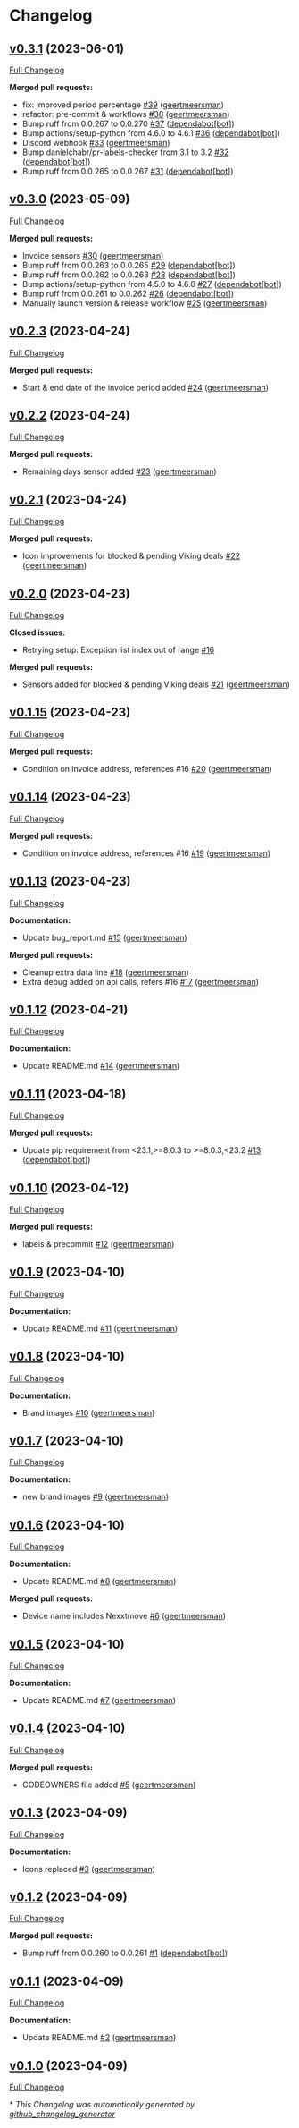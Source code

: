 # Changelog

## [v0.3.1](https://github.com/geertmeersman/mobile_vikings/tree/v0.3.1) (2023-06-01)

[Full Changelog](https://github.com/geertmeersman/mobile_vikings/compare/v0.3.0...v0.3.1)

**Merged pull requests:**

- fix: Improved period percentage [\#39](https://github.com/geertmeersman/mobile_vikings/pull/39) ([geertmeersman](https://github.com/geertmeersman))
- refactor: pre-commit & workflows [\#38](https://github.com/geertmeersman/mobile_vikings/pull/38) ([geertmeersman](https://github.com/geertmeersman))
- Bump ruff from 0.0.267 to 0.0.270 [\#37](https://github.com/geertmeersman/mobile_vikings/pull/37) ([dependabot[bot]](https://github.com/apps/dependabot))
- Bump actions/setup-python from 4.6.0 to 4.6.1 [\#36](https://github.com/geertmeersman/mobile_vikings/pull/36) ([dependabot[bot]](https://github.com/apps/dependabot))
- Discord webhook [\#33](https://github.com/geertmeersman/mobile_vikings/pull/33) ([geertmeersman](https://github.com/geertmeersman))
- Bump danielchabr/pr-labels-checker from 3.1 to 3.2 [\#32](https://github.com/geertmeersman/mobile_vikings/pull/32) ([dependabot[bot]](https://github.com/apps/dependabot))
- Bump ruff from 0.0.265 to 0.0.267 [\#31](https://github.com/geertmeersman/mobile_vikings/pull/31) ([dependabot[bot]](https://github.com/apps/dependabot))

## [v0.3.0](https://github.com/geertmeersman/mobile_vikings/tree/v0.3.0) (2023-05-09)

[Full Changelog](https://github.com/geertmeersman/mobile_vikings/compare/v0.2.3...v0.3.0)

**Merged pull requests:**

- Invoice sensors [\#30](https://github.com/geertmeersman/mobile_vikings/pull/30) ([geertmeersman](https://github.com/geertmeersman))
- Bump ruff from 0.0.263 to 0.0.265 [\#29](https://github.com/geertmeersman/mobile_vikings/pull/29) ([dependabot[bot]](https://github.com/apps/dependabot))
- Bump ruff from 0.0.262 to 0.0.263 [\#28](https://github.com/geertmeersman/mobile_vikings/pull/28) ([dependabot[bot]](https://github.com/apps/dependabot))
- Bump actions/setup-python from 4.5.0 to 4.6.0 [\#27](https://github.com/geertmeersman/mobile_vikings/pull/27) ([dependabot[bot]](https://github.com/apps/dependabot))
- Bump ruff from 0.0.261 to 0.0.262 [\#26](https://github.com/geertmeersman/mobile_vikings/pull/26) ([dependabot[bot]](https://github.com/apps/dependabot))
- Manually launch version & release workflow [\#25](https://github.com/geertmeersman/mobile_vikings/pull/25) ([geertmeersman](https://github.com/geertmeersman))

## [v0.2.3](https://github.com/geertmeersman/mobile_vikings/tree/v0.2.3) (2023-04-24)

[Full Changelog](https://github.com/geertmeersman/mobile_vikings/compare/v0.2.2...v0.2.3)

**Merged pull requests:**

- Start & end date of the invoice period added [\#24](https://github.com/geertmeersman/mobile_vikings/pull/24) ([geertmeersman](https://github.com/geertmeersman))

## [v0.2.2](https://github.com/geertmeersman/mobile_vikings/tree/v0.2.2) (2023-04-24)

[Full Changelog](https://github.com/geertmeersman/mobile_vikings/compare/v0.2.1...v0.2.2)

**Merged pull requests:**

- Remaining days sensor added [\#23](https://github.com/geertmeersman/mobile_vikings/pull/23) ([geertmeersman](https://github.com/geertmeersman))

## [v0.2.1](https://github.com/geertmeersman/mobile_vikings/tree/v0.2.1) (2023-04-24)

[Full Changelog](https://github.com/geertmeersman/mobile_vikings/compare/v0.2.0...v0.2.1)

**Merged pull requests:**

- Icon improvements for blocked & pending Viking deals [\#22](https://github.com/geertmeersman/mobile_vikings/pull/22) ([geertmeersman](https://github.com/geertmeersman))

## [v0.2.0](https://github.com/geertmeersman/mobile_vikings/tree/v0.2.0) (2023-04-23)

[Full Changelog](https://github.com/geertmeersman/mobile_vikings/compare/v0.1.15...v0.2.0)

**Closed issues:**

- Retrying setup: Exception list index out of range [\#16](https://github.com/geertmeersman/mobile_vikings/issues/16)

**Merged pull requests:**

- Sensors added for blocked & pending Viking deals [\#21](https://github.com/geertmeersman/mobile_vikings/pull/21) ([geertmeersman](https://github.com/geertmeersman))

## [v0.1.15](https://github.com/geertmeersman/mobile_vikings/tree/v0.1.15) (2023-04-23)

[Full Changelog](https://github.com/geertmeersman/mobile_vikings/compare/v0.1.14...v0.1.15)

**Merged pull requests:**

- Condition on invoice address, references \#16 [\#20](https://github.com/geertmeersman/mobile_vikings/pull/20) ([geertmeersman](https://github.com/geertmeersman))

## [v0.1.14](https://github.com/geertmeersman/mobile_vikings/tree/v0.1.14) (2023-04-23)

[Full Changelog](https://github.com/geertmeersman/mobile_vikings/compare/v0.1.13...v0.1.14)

**Merged pull requests:**

- Condition on invoice address, references \#16 [\#19](https://github.com/geertmeersman/mobile_vikings/pull/19) ([geertmeersman](https://github.com/geertmeersman))

## [v0.1.13](https://github.com/geertmeersman/mobile_vikings/tree/v0.1.13) (2023-04-23)

[Full Changelog](https://github.com/geertmeersman/mobile_vikings/compare/v0.1.12...v0.1.13)

**Documentation:**

- Update bug\_report.md [\#15](https://github.com/geertmeersman/mobile_vikings/pull/15) ([geertmeersman](https://github.com/geertmeersman))

**Merged pull requests:**

- Cleanup extra data line [\#18](https://github.com/geertmeersman/mobile_vikings/pull/18) ([geertmeersman](https://github.com/geertmeersman))
- Extra debug added on api calls, refers \#16 [\#17](https://github.com/geertmeersman/mobile_vikings/pull/17) ([geertmeersman](https://github.com/geertmeersman))

## [v0.1.12](https://github.com/geertmeersman/mobile_vikings/tree/v0.1.12) (2023-04-21)

[Full Changelog](https://github.com/geertmeersman/mobile_vikings/compare/v0.1.11...v0.1.12)

**Documentation:**

- Update README.md [\#14](https://github.com/geertmeersman/mobile_vikings/pull/14) ([geertmeersman](https://github.com/geertmeersman))

## [v0.1.11](https://github.com/geertmeersman/mobile_vikings/tree/v0.1.11) (2023-04-18)

[Full Changelog](https://github.com/geertmeersman/mobile_vikings/compare/v0.1.10...v0.1.11)

**Merged pull requests:**

- Update pip requirement from \<23.1,\>=8.0.3 to \>=8.0.3,\<23.2 [\#13](https://github.com/geertmeersman/mobile_vikings/pull/13) ([dependabot[bot]](https://github.com/apps/dependabot))

## [v0.1.10](https://github.com/geertmeersman/mobile_vikings/tree/v0.1.10) (2023-04-12)

[Full Changelog](https://github.com/geertmeersman/mobile_vikings/compare/v0.1.9...v0.1.10)

**Merged pull requests:**

- labels & precommit [\#12](https://github.com/geertmeersman/mobile_vikings/pull/12) ([geertmeersman](https://github.com/geertmeersman))

## [v0.1.9](https://github.com/geertmeersman/mobile_vikings/tree/v0.1.9) (2023-04-10)

[Full Changelog](https://github.com/geertmeersman/mobile_vikings/compare/v0.1.8...v0.1.9)

**Documentation:**

- Update README.md [\#11](https://github.com/geertmeersman/mobile_vikings/pull/11) ([geertmeersman](https://github.com/geertmeersman))

## [v0.1.8](https://github.com/geertmeersman/mobile_vikings/tree/v0.1.8) (2023-04-10)

[Full Changelog](https://github.com/geertmeersman/mobile_vikings/compare/v0.1.7...v0.1.8)

**Documentation:**

- Brand images [\#10](https://github.com/geertmeersman/mobile_vikings/pull/10) ([geertmeersman](https://github.com/geertmeersman))

## [v0.1.7](https://github.com/geertmeersman/mobile_vikings/tree/v0.1.7) (2023-04-10)

[Full Changelog](https://github.com/geertmeersman/mobile_vikings/compare/v0.1.6...v0.1.7)

**Documentation:**

- new brand images [\#9](https://github.com/geertmeersman/mobile_vikings/pull/9) ([geertmeersman](https://github.com/geertmeersman))

## [v0.1.6](https://github.com/geertmeersman/mobile_vikings/tree/v0.1.6) (2023-04-10)

[Full Changelog](https://github.com/geertmeersman/mobile_vikings/compare/v0.1.5...v0.1.6)

**Documentation:**

- Update README.md [\#8](https://github.com/geertmeersman/mobile_vikings/pull/8) ([geertmeersman](https://github.com/geertmeersman))

**Merged pull requests:**

- Device name includes Nexxtmove [\#6](https://github.com/geertmeersman/mobile_vikings/pull/6) ([geertmeersman](https://github.com/geertmeersman))

## [v0.1.5](https://github.com/geertmeersman/mobile_vikings/tree/v0.1.5) (2023-04-10)

[Full Changelog](https://github.com/geertmeersman/mobile_vikings/compare/v0.1.4...v0.1.5)

**Documentation:**

- Update README.md [\#7](https://github.com/geertmeersman/mobile_vikings/pull/7) ([geertmeersman](https://github.com/geertmeersman))

## [v0.1.4](https://github.com/geertmeersman/mobile_vikings/tree/v0.1.4) (2023-04-10)

[Full Changelog](https://github.com/geertmeersman/mobile_vikings/compare/v0.1.3...v0.1.4)

**Merged pull requests:**

- CODEOWNERS file added [\#5](https://github.com/geertmeersman/mobile_vikings/pull/5) ([geertmeersman](https://github.com/geertmeersman))

## [v0.1.3](https://github.com/geertmeersman/mobile_vikings/tree/v0.1.3) (2023-04-09)

[Full Changelog](https://github.com/geertmeersman/mobile_vikings/compare/v0.1.2...v0.1.3)

**Documentation:**

- Icons replaced [\#3](https://github.com/geertmeersman/mobile_vikings/pull/3) ([geertmeersman](https://github.com/geertmeersman))

## [v0.1.2](https://github.com/geertmeersman/mobile_vikings/tree/v0.1.2) (2023-04-09)

[Full Changelog](https://github.com/geertmeersman/mobile_vikings/compare/v0.1.1...v0.1.2)

**Merged pull requests:**

- Bump ruff from 0.0.260 to 0.0.261 [\#1](https://github.com/geertmeersman/mobile_vikings/pull/1) ([dependabot[bot]](https://github.com/apps/dependabot))

## [v0.1.1](https://github.com/geertmeersman/mobile_vikings/tree/v0.1.1) (2023-04-09)

[Full Changelog](https://github.com/geertmeersman/mobile_vikings/compare/v0.1.0...v0.1.1)

**Documentation:**

- Update README.md [\#2](https://github.com/geertmeersman/mobile_vikings/pull/2) ([geertmeersman](https://github.com/geertmeersman))

## [v0.1.0](https://github.com/geertmeersman/mobile_vikings/tree/v0.1.0) (2023-04-09)

[Full Changelog](https://github.com/geertmeersman/mobile_vikings/compare/7620e25f0c5bf02101f34ad8b99bbfb2bb6f6ecf...v0.1.0)



\* *This Changelog was automatically generated by [github_changelog_generator](https://github.com/github-changelog-generator/github-changelog-generator)*
